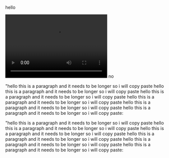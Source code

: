 hello


<video src="https://user-images.githubusercontent.com/43704967/115296757-59f6a700-a129-11eb-8119-0187af01a28f.mp4" width="320" height="200" controls preload></video>
no
<p>"hello this is a paragraph and it needs to be longer so i will copy paste hello this is a paragraph and it needs to be longer so i will copy paste hello this is a paragraph and it needs to be longer so i will copy paste hello this is a paragraph and it needs to be longer so i will copy paste hello this is a paragraph and it needs to be longer so i will copy paste hello this is a paragraph and it needs to be longer so i will copy paste:</p>

<p>"hello this is a paragraph and it needs to be longer so i will copy paste hello this is a paragraph and it needs to be longer so i will copy paste hello this is a paragraph and it needs to be longer so i will copy paste hello this is a paragraph and it needs to be longer so i will copy paste hello this is a paragraph and it needs to be longer so i will copy paste hello this is a paragraph and it needs to be longer so i will copy paste:</p>
